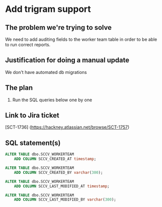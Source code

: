 # Add trigram support

## The problem we're trying to solve

We need to add auditing fields to the worker team table in order to be able to run correct reports.

## Justification for doing a manual update

We don't have automated db migrations

## The plan

1. Run the SQL queries below one by one

## Link to Jira ticket

[SCT-1736] (https://hackney.atlassian.net/browse/SCT-1757)

## SQL statement(s)

```sql
ALTER TABLE dbo.SCCV_WORKERTEAM
    ADD COLUMN SCCV_CREATED_AT timestamp;

ALTER TABLE dbo.SCCV_WORKERTEAM
    ADD COLUMN SCCV_CREATED_BY varchar(300);

ALTER TABLE dbo.SCCV_WORKERTEAM
    ADD COLUMN SCCV_LAST_MODIFIED_AT timestamp;

ALTER TABLE dbo.SCCV_WORKERTEAM
    ADD COLUMN SCCV_LAST_MODIFIED_BY varchar(300);
```
